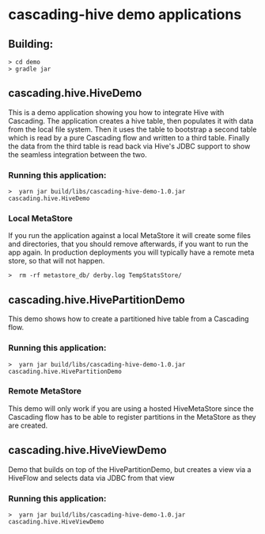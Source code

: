 # cascading-hive demo applications


## Building:

    > cd demo
    > gradle jar



## cascading.hive.HiveDemo

This is a demo application showing you how to integrate Hive with Cascading. The
application creates a hive table, then populates it with data from
the local file system. Then it uses the table to bootstrap a second table which
is read by a pure Cascading flow and written to a third table. Finally the data
from the third table is read back via Hive's JDBC support to show the seamless
integration between the two.


### Running this application:

    >  yarn jar build/libs/cascading-hive-demo-1.0.jar cascading.hive.HiveDemo

### Local MetaStore

If you run the application against a local MetaStore it will create some files
and directories, that you should remove afterwards, if you want to run the app
again. In production deployments you will typically have a remote meta store, so
that will not happen.

    >  rm -rf metastore_db/ derby.log TempStatsStore/

## cascading.hive.HivePartitionDemo

This demo shows how to create a partitioned hive table from a Cascading flow.


### Running this application:

    >  yarn jar build/libs/cascading-hive-demo-1.0.jar cascading.hive.HivePartitionDemo

### Remote MetaStore

This demo will only work if you are using a hosted HiveMetaStore since the
Cascading flow has to be able to register partitions in the MetaStore as they
are created.


## cascading.hive.HiveViewDemo

Demo that builds on top of the HivePartitionDemo, but creates a view via a
HiveFlow and selects data via JDBC from that view

### Running this application:

    >  yarn jar build/libs/cascading-hive-demo-1.0.jar cascading.hive.HiveViewDemo

